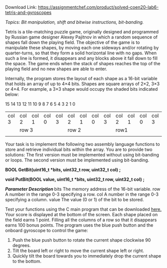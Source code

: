 Download Link: https://assignmentchef.com/product/solved-coen20-lab6-tetris-and-gyroscopes
<br>



<em>Topics: Bit manipulation, shift and bitwise instructions, bit-banding.            </em>

Tetris is a tile-matching puzzle game, originally designed and programmed by Russian game designer Alexey Pajitnov in which a random sequence of shapes fall down the playing field. The objective of the game is to manipulate these shapes, by moving each one sideways and/or rotating by quarter-turns, so that they form a solid horizontal line with no gaps. When such a line is formed, it disappears and any blocks above it fall down to fill the space. The game ends when the stack of shapes reaches the top of the playing field and no new shapes are able to enter.

Internally, the program stores the layout of each shape as a 16-bit variable that holds an array of up to 4×4 bits.  Shapes are square arrays of 2×2, 3×3 or 4×4. For example, a 3×3 shape would occupy the shaded bits indicated below:




15         14         13         12         11         10          9           8           7           6           5           4           3           2           1           0

<table width="625">

 <tbody>

  <tr>

   <td width="40">col 3</td>

   <td width="39">col 2</td>

   <td width="39">col 1</td>

   <td width="39">col 0</td>

   <td width="39">col 3</td>

   <td width="39">col 2</td>

   <td width="39">col 1</td>

   <td width="39">col 0</td>

   <td width="39">col 3</td>

   <td width="39">col 2</td>

   <td width="39">col 1</td>

   <td width="39">col 0</td>

   <td width="39">col 3</td>

   <td width="39">col 2</td>

   <td width="39">col 1</td>

   <td width="40">col 0</td>

  </tr>

  <tr>

   <td width="40"> </td>

   <td colspan="2" width="78">row 3</td>

   <td width="39"> </td>

   <td width="39"> </td>

   <td colspan="2" width="78">row 2</td>

   <td width="39"> </td>

   <td width="39"> </td>

   <td colspan="2" width="78">row1</td>

   <td width="39"> </td>

   <td width="39"> </td>

   <td colspan="2" width="78">row 0</td>

   <td width="40"> </td>

  </tr>

  <tr>

   <td width="40"> </td>

   <td colspan="2" width="78"> </td>

   <td width="39"> </td>

   <td width="39"> </td>

   <td colspan="2" width="78"> </td>

   <td width="39"> </td>

   <td width="39"> </td>

   <td colspan="2" width="78"> </td>

   <td width="39"> </td>

   <td width="39"> </td>

   <td colspan="2" width="78"> </td>

   <td width="40"> </td>

  </tr>

 </tbody>

</table>

Your task is to implement the following two assembly language functions to store and retrieve individual bits within the array. You are to provide two solutions: The first version must be implemented without using bit-banding or loops. The second version must be implemented using bit-banding.

<strong>BOOL GetBit(uint16_t *bits, uint32_t row, uint32_t col) ; </strong>

<strong>void PutBit(BOOL value, uint16_t *bits, uint32_t row, uint32_t col) ; </strong>

<strong> </strong>

<strong><em>Parameter Description </em></strong>bits The memory address of the 16-bit variable. row A number in the range 0-3 specifying a row. col A number in the range 0-3 specifying a column. value The value (0 or 1) of the bit to be stored.




Test your functions using the C main program that can be downloaded <a href="http://www.cse.scu.edu/~dlewis/book3/labs/Lab6eMain.c">here</a><a href="http://www.cse.scu.edu/~dlewis/book3/labs/Lab6eMain.c">.</a> Your score is displayed at the bottom of the screen. Each shape placed on the field earns 1 point. Filling all the columns of a row so that it disappears earns 100 bonus points. The program uses the blue push button and the onboard gyroscope to control the game:

<ol>

 <li>Push the blue push button to rotate the current shape clockwise 90 degrees.</li>

 <li>Tilt the board left or right to move the current shape left or right.</li>

 <li>Quickly tilt the board towards you to immediately drop the current shape to the bottom.</li>

</ol>





